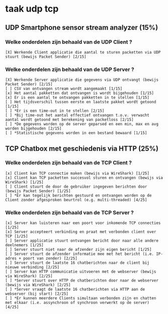 # taak udp tcp

## UDP Smartphone sensor stream analyzer (15%)
### Welke onderdelen zijn behaald van de UDP Client ?
    [X] Werkende Client applicatie die aantal te sturen packetten via UDP stuurt (bewijs Packet Sender) [2/15]
 ### Welke onderdelen zijn behaald van de UDP Server ?
    [X] Werkende Server applicatie die gegevens via UDP ontvangt (bewijs Packet Sender) [2/15]
    [ ] CSV van ontvangen stream wordt aangemaakt [1/15]
    [x] Het aantal pakketten dat ontvangen is wordt bijgehouden [1/15]
    [x] Er is een aantal te ontvangen pakketten in te stellen [1/15]
    [ ] Het tijdsverschil tussen eerste en laatste pakket wordt getoond [1/15]
    [ ] *Er is een time-out in te stellen [2/15] 
    [ ] *Bij time-out het aantal effectief ontvangen t.o.v. verwacht aantal wordt getoond met berekening van packetloss [2/15]
    [ ] *De gegevens worden op de server geparsed en een min, max en avg worden bijgehouden [2/15]
    [ ] *Statistische gegevens worden in een bestand bewaard [1/15]

## TCP Chatbox met geschiedenis via HTTP (25%)
### Welke onderdelen zijn behaald van de TCP Client ?
    [x] Client kan TCP connectie maken (bewijs via WireShark) [1/25]
    [x] Client kan TCP packetten succesvol sturen en ontvangen (bewijs via WireShark) [1/25]
    [ ] Client stuurt de door de gebruiker ingegeven berichten door (bewijs Packet Sender) [1/25]
    [ ] *Er kan tegelijk berichten gestuurd en ontvangen worden op de Client zonder afgesproken beurtrol (e.g. multi-threaded) [4/25]
### Welke onderdelen zijn behaald van de TCP Server ?
    [x] Server kan luisteren naar een poort voor inkomende TCP connecties [1/25]
    [x] Server accepteert verbinding en praat met verbonden client over TCP [1/25]
    [ ] Server applicatie stuurt ontvangen bericht door naar alle andere deelnemers [1/25]
    [ ] Server stuurt niet naar de afzender zijn eigen bericht [1/25]
    [ ] Server stuurt de afzender informatie mee met het bericht (i.e. IP-adres + poort van zender) [2/25]
    [ ] Server stuurt de laatste 16 chatberichten naar de client bij nieuwe verbinding [2/25]
    [ ] Server kan HTTP communicatie uitvoeren met de webserver (bewijs via WireShark) [2/25]
    [ ] *Server stuurt over HTTP de chatberichten door naar de webserver (bewijs via WireShark) [2/25]
    [ ] *Server vraagt de laatste 16 chatberichten via HTTP aan de webserver (bij start) [2/25]
    [ ] *Er kunnen meerdere Clients simultaan verbonden zijn en chatten met elkaar (i.e. assynchroon of synchroon verwerkt op de server) [4/25]
